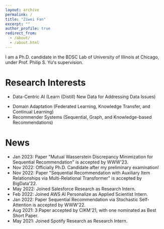 ```yaml
---
layout: archive
permalink: /
title: "Ziwei Fan"
excerpt: ""
author_profile: true
redirect_from: 
  - /about/
  - /about.html
---
```



<!-- # About Me -->
I am a Ph.D. candidate in the BDSC Lab of University of Illinois at Chicago, under Prof. Philip S. Yu's supervision. 
<!-- <span style="color:red">Actively looking for full-time positions of Applied/Research Scientist, Machine Learning Engineer in recommender systems.</span> -->

# Research Interests
* Data-Centric AI (Learn (Distill) New Data for Addressing Data Issues)
<!-- 	* Data Sparsity Issue in Sequential Recommendation
		* BigData'22 (MT4SR: Multi-relation Item-Item Similarities), WWW'22 (STOSA: Collaborative Transitivity), CIKM'21 (DT4SR: Uncertain Sequential Behaviors), and SIGIR'21 (ASReP: Reversely Sequence Enhancement). -->
* Domain Adaptation (Federated Learning, Knowledge Transfer, and Continual Learning)
* Recommender Systems (Sequential, Graph, and Knowledge-based Recommendations)
	<!-- * WWW'23 (MStein: Robustness against Sequential Augmentations), CIKM'21, SIGIR'19. -->


# News
* Jan 2023: Paper "Mutual Wasserstein Discrepancy Minimization for Sequential Recommendation" is accepted by WWW'23.
* Nov 2022: Officially Ph.D. Candidate after my preliminary examination!
* Nov 2022: Paper "Sequential Recommendation with Auxiliary Item Relationships via Multi-Relational Transformer" is accepted by BigData'22.
* May 2022: Joined Salesforce Research as Research Intern.
* Feb 2022: Joined AWS AI Personalize as Applied Scientist Intern.
* Jan 2022: Paper Sequential Recommendation via Stochastic Self-Attention is accepted by WWW'22.
* Aug 2021: 3 Paper accepted by CIKM'21, with one nominated as Best Short Paper.
* May 2021: Joined Spotify Research as Research Intern.

